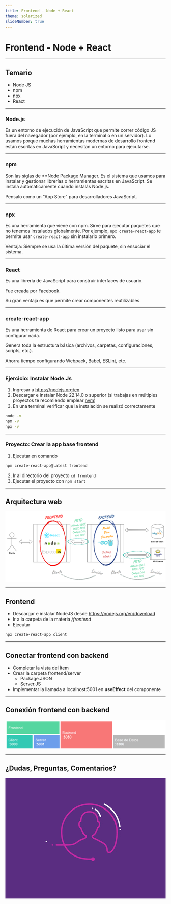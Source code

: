```yaml
---
title: Frontend - Node + React
theme: solarized
slideNumber: true
---
```


# Frontend - Node + React

---

## Temario
- Node JS
- npm
- npx
- React

---

### Node.js 

Es un entorno de ejecución de JavaScript que permite correr código JS fuera del navegador (por ejemplo, en la terminal o en un servidor).
Lo usamos porque muchas herramientas modernas de desarrollo frontend están escritas en JavaScript y necesitan un entorno para ejecutarse.

---

### npm 

Son las siglas de **Node Package Manager.
Es el sistema que usamos para instalar y gestionar librerías o herramientas escritas en JavaScript.
Se instala automáticamente cuando instalás Node.js.

Pensalo como un "App Store" para desarrolladores JavaScript.

---

### npx

Es una herramienta que viene con npm.
Sirve para ejecutar paquetes que no tenemos instalados globalmente.
Por ejemplo, `npx create-react-app` te permite usar `create-react-app` sin instalarlo primero.

Ventaja: Siempre se usa la última versión del paquete, sin ensuciar el sistema.

---

### React 

Es una librería de JavaScript para construir interfaces de usuario.

Fue creada por Facebook.

Su gran ventaja es que permite crear componentes reutilizables.

---

### create-react-app

Es una herramienta de React para crear un proyecto listo para usar sin configurar nada.

Genera toda la estructura básica (archivos, carpetas, configuraciones, scripts, etc.).

Ahorra tiempo configurando Webpack, Babel, ESLint, etc.

---

### Ejercicio: Instalar Node.Js

1. Ingresar a https://nodejs.org/en
2. Descargar e instalar Node 22.14.0 o superior (si trabajas en múltiples proyectos te recomiendo emplear [nvm](https://github.com/coreybutler/nvm-windows/releases))
3. En una terminal verificar que la instalación se realizó correctamente
```bash
node -v
npm -v
npx -v
```

---

### Proyecto: Crear la app base frontend

1. Ejecutar en comando 
```bash
npm create-react-app@latest frontend
```
2. Ir al directorio del proyecto `cd frontend`
3. Ejecutar el proyecto con `npm start`


---

## Arquitectura web

![Arquitectura Web](images/react/arquitetcura.png)

---

## Frontend

- Descargar e instalar NodeJS desde https://nodejs.org/en/download
- Ir a la carpeta de la materia _/frontend_
- Ejecutar

```bash
npx create-react-app client
```

---

## Conectar frontend con backend

- Completar la vista del ítem
- Crear la carpeta frontend/server
  - Package.JSON
  - Server.JS
- Implementar la llamada a localhost:5001 en **useEffect** del componente

---

## Conexión frontend con backend

![Conexion Front-Back](images/react/conexion-front-back.png)

---

## ¿Dudas, Preguntas, Comentarios?

![Preguntas](images/pregunta.gif)

